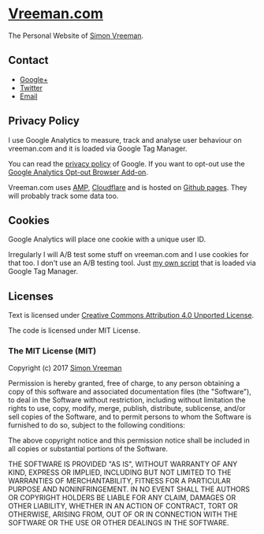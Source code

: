 [Vreeman.com](https://vreeman.com)
======================
The Personal Website of [Simon Vreeman](https:/vreeman.com).

## Contact
* [Google+](https://plus.google.com/+SimonVreeman?rel=author)
* [Twitter](https://twitter.com/vreeman)
* [Email](mailto:simon@vreeman.com)


## Privacy Policy
I use Google Analytics to measure, track and analyse user behaviour on vreeman.com and it is loaded via Google Tag Manager.

You can read the [privacy policy](http://www.google.com/intl/en/policies/privacy/) of Google. If you want to opt-out use the [Google Analytics Opt-out Browser Add-on](https://tools.google.com/dlpage/gaoptout).

Vreeman.com uses [AMP](https://www.ampproject.org/), [Cloudflare](https://www.cloudflare.com/) and is hosted on [Github pages](https://pages.github.com/). They will probably track some data too.

## Cookies
Google Analytics will place one cookie with a unique user ID.

Irregularly I will A/B test some stuff on vreeman.com and I use cookies for that too. I don't use an A/B testing tool. Just [my own script](https://github.com/simonvreeman/A-B-testing-with-Google-Tag-Manager) that is loaded via Google Tag Manager.

## Licenses
Text is licensed under [Creative Commons Attribution 4.0 Unported License](https://creativecommons.org/licenses/by/4.0/).

The code is licensed under MIT License.

### The MIT License (MIT)

Copyright (c) 2017 [Simon Vreeman](https://vreeman.com)

Permission is hereby granted, free of charge, to any person obtaining a copy
of this software and associated documentation files (the "Software"), to deal
in the Software without restriction, including without limitation the rights
to use, copy, modify, merge, publish, distribute, sublicense, and/or sell
copies of the Software, and to permit persons to whom the Software is
furnished to do so, subject to the following conditions:

The above copyright notice and this permission notice shall be included in all
copies or substantial portions of the Software.

THE SOFTWARE IS PROVIDED "AS IS", WITHOUT WARRANTY OF ANY KIND, EXPRESS OR
IMPLIED, INCLUDING BUT NOT LIMITED TO THE WARRANTIES OF MERCHANTABILITY,
FITNESS FOR A PARTICULAR PURPOSE AND NONINFRINGEMENT. IN NO EVENT SHALL THE
AUTHORS OR COPYRIGHT HOLDERS BE LIABLE FOR ANY CLAIM, DAMAGES OR OTHER
LIABILITY, WHETHER IN AN ACTION OF CONTRACT, TORT OR OTHERWISE, ARISING FROM,
OUT OF OR IN CONNECTION WITH THE SOFTWARE OR THE USE OR OTHER DEALINGS IN THE
SOFTWARE.